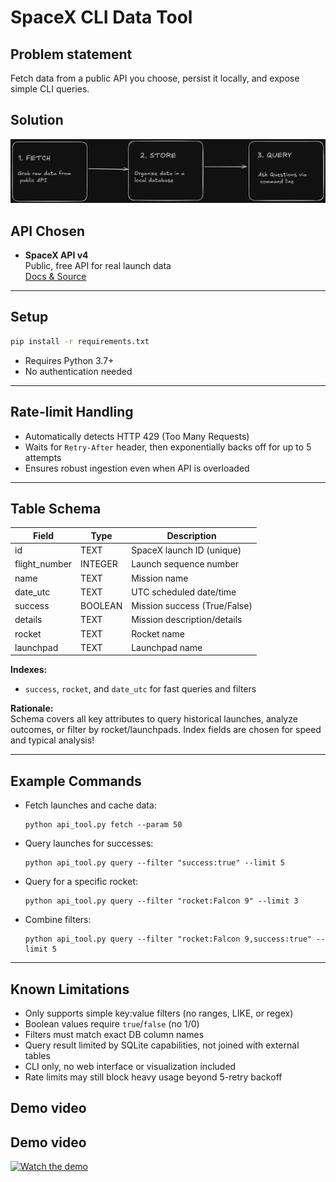 
# SpaceX CLI Data Tool

## Problem statement

Fetch data from a public API you choose, persist it locally, and expose simple CLI queries.


## Solution
![SpaceX Logo](Image.png)


## API Chosen

- **SpaceX API v4**  
  Public, free API for real launch data  
  [Docs & Source](https://github.com/r-spacex/SpaceX-API)

***

## Setup

```bash
pip install -r requirements.txt
```
- Requires Python 3.7+
- No authentication needed

***

## Rate-limit Handling

- Automatically detects HTTP 429 (Too Many Requests)
- Waits for `Retry-After` header, then exponentially backs off for up to 5 attempts
- Ensures robust ingestion even when API is overloaded

***

## Table Schema

| Field         | Type      | Description                   |
|---------------|-----------|-------------------------------|
| id            | TEXT      | SpaceX launch ID (unique)     |
| flight_number | INTEGER   | Launch sequence number        |
| name          | TEXT      | Mission name                  |
| date_utc      | TEXT      | UTC scheduled date/time       |
| success       | BOOLEAN   | Mission success (True/False)  |
| details       | TEXT      | Mission description/details   |
| rocket        | TEXT      | Rocket name                   |
| launchpad     | TEXT      | Launchpad name                |

**Indexes:**  
- `success`, `rocket`, and `date_utc` for fast queries and filters

**Rationale:**  
Schema covers all key attributes to query historical launches, analyze outcomes, or filter by rocket/launchpads. Index fields are chosen for speed and typical analysis!

***

## Example Commands

- Fetch launches and cache data:
    ```
    python api_tool.py fetch --param 50
    ```
- Query launches for successes:
    ```
    python api_tool.py query --filter "success:true" --limit 5
    ```
- Query for a specific rocket:
    ```
    python api_tool.py query --filter "rocket:Falcon 9" --limit 3
    ```
- Combine filters:
    ```
    python api_tool.py query --filter "rocket:Falcon 9,success:true" --limit 5
    ```

***

## Known Limitations

- Only supports simple key:value filters (no ranges, LIKE, or regex)
- Boolean values require `true`/`false` (no 1/0)
- Filters must match exact DB column names
- Query result limited by SQLite capabilities, not joined with external tables
- CLI only, no web interface or visualization included
- Rate limits may still block heavy usage beyond 5-retry backoff

## Demo video
## Demo video
[![Watch the demo](https://img.youtube.com/vi/qxgsJ055SuQ/0.jpg)](https://www.youtube.com/watch?v=qxgsJ055SuQ)


